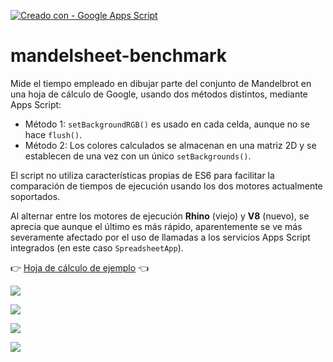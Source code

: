 [![Creado con - Google Apps Script](https://img.shields.io/static/v1?label=Creado+con&message=Google+Apps+Script&color=blue&logo=GAS)](https://developers.google.com/apps-script)
# mandelsheet-benchmark

Mide el tiempo empleado en dibujar parte del conjunto de Mandelbrot en una hoja de cálculo de Google, usando dos métodos distintos, mediante Apps Script:

*   Método 1: `setBackgroundRGB()` es usado en cada celda, aunque no se hace `flush()`.
*   Método 2: Los colores calculados se almacenan en una matriz 2D y se establecen de una vez con un único `setBackgrounds()`.

El script no utiliza características propias de ES6 para facilitar la comparación de tiempos de ejecución usando los dos motores actualmente soportados.

Al alternar entre los motores de ejecución **Rhino** (viejo) y **V8** (nuevo), se aprecia que aunque el último es más rápido, aparentemente se ve más severamente afectado por el uso de llamadas a los servicios Apps Script integrados (en este caso `SpreadsheetApp`).

👉 [Hoja de cálculo de ejemplo](https://docs.google.com/spreadsheets/d/1dS8A-7TKiJawASGxuHBdPgjqP99yr6-qC6PikE_9aDY/template/preview) 👈

![](https://user-images.githubusercontent.com/12829262/105392309-5aab9a00-5c1b-11eb-9adf-963ecd52949d.png)

![](https://user-images.githubusercontent.com/12829262/105392307-5aab9a00-5c1b-11eb-8a01-7002137149b5.png)

![](https://user-images.githubusercontent.com/12829262/105392308-5aab9a00-5c1b-11eb-873f-c969131ef958.png)

![](https://user-images.githubusercontent.com/12829262/105392310-5aab9a00-5c1b-11eb-872d-7c589f5fd58a.png)
